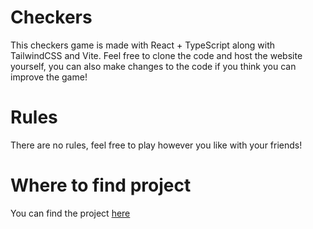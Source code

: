 # Checkers

This checkers game is made with React + TypeScript along with TailwindCSS and Vite.
Feel free to clone the code and host the website yourself, you can also make changes
to the code if you think you can improve the game!

# Rules

There are no rules, feel free to play however you like with your friends!

# Where to find project

You can find the project [here](https://playcheckers-game.netlify.app/)
